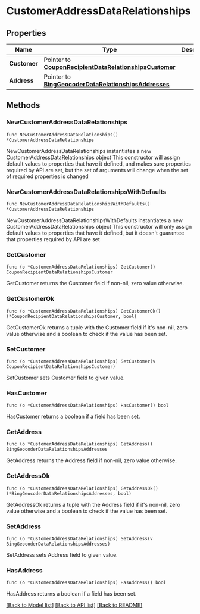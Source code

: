 # CustomerAddressDataRelationships

## Properties

Name | Type | Description | Notes
------------ | ------------- | ------------- | -------------
**Customer** | Pointer to [**CouponRecipientDataRelationshipsCustomer**](CouponRecipientDataRelationshipsCustomer.md) |  | [optional] 
**Address** | Pointer to [**BingGeocoderDataRelationshipsAddresses**](BingGeocoderDataRelationshipsAddresses.md) |  | [optional] 

## Methods

### NewCustomerAddressDataRelationships

`func NewCustomerAddressDataRelationships() *CustomerAddressDataRelationships`

NewCustomerAddressDataRelationships instantiates a new CustomerAddressDataRelationships object
This constructor will assign default values to properties that have it defined,
and makes sure properties required by API are set, but the set of arguments
will change when the set of required properties is changed

### NewCustomerAddressDataRelationshipsWithDefaults

`func NewCustomerAddressDataRelationshipsWithDefaults() *CustomerAddressDataRelationships`

NewCustomerAddressDataRelationshipsWithDefaults instantiates a new CustomerAddressDataRelationships object
This constructor will only assign default values to properties that have it defined,
but it doesn't guarantee that properties required by API are set

### GetCustomer

`func (o *CustomerAddressDataRelationships) GetCustomer() CouponRecipientDataRelationshipsCustomer`

GetCustomer returns the Customer field if non-nil, zero value otherwise.

### GetCustomerOk

`func (o *CustomerAddressDataRelationships) GetCustomerOk() (*CouponRecipientDataRelationshipsCustomer, bool)`

GetCustomerOk returns a tuple with the Customer field if it's non-nil, zero value otherwise
and a boolean to check if the value has been set.

### SetCustomer

`func (o *CustomerAddressDataRelationships) SetCustomer(v CouponRecipientDataRelationshipsCustomer)`

SetCustomer sets Customer field to given value.

### HasCustomer

`func (o *CustomerAddressDataRelationships) HasCustomer() bool`

HasCustomer returns a boolean if a field has been set.

### GetAddress

`func (o *CustomerAddressDataRelationships) GetAddress() BingGeocoderDataRelationshipsAddresses`

GetAddress returns the Address field if non-nil, zero value otherwise.

### GetAddressOk

`func (o *CustomerAddressDataRelationships) GetAddressOk() (*BingGeocoderDataRelationshipsAddresses, bool)`

GetAddressOk returns a tuple with the Address field if it's non-nil, zero value otherwise
and a boolean to check if the value has been set.

### SetAddress

`func (o *CustomerAddressDataRelationships) SetAddress(v BingGeocoderDataRelationshipsAddresses)`

SetAddress sets Address field to given value.

### HasAddress

`func (o *CustomerAddressDataRelationships) HasAddress() bool`

HasAddress returns a boolean if a field has been set.


[[Back to Model list]](../README.md#documentation-for-models) [[Back to API list]](../README.md#documentation-for-api-endpoints) [[Back to README]](../README.md)



